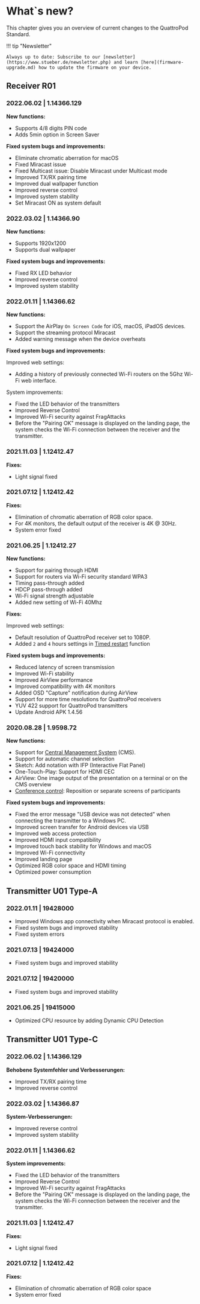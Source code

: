 # What`s new?

This chapter gives you an overview of current changes to the QuattroPod Standard.

!!! tip "Newsletter"

    Always up to date: Subscribe to our [newsletter](https://www.stueber.de/newsletter.php) and learn [here](firmware-upgrade.md) how to update the firmware on your device.

## Receiver R01

### 2022.06.02 | 1.14366.129

**New functions:**

* Supports 4/8 digits PIN code
* Adds 5min option in Screen Saver

**Fixed system bugs and improvements:**

* Eliminate chromatic aberration for macOS
* Fixed Miracast issue
* Fixed Multicast issue: Disable Miracast under Multicast mode
* Improved TX/RX pairing time
* Improved dual wallpaper function
* Improved reverse control
* Improved system stability
* Set Miracast ON as system default

### 2022.03.02 | 1.14366.90

**New functions:**

* Supports 1920x1200
* Supports dual wallpaper

**Fixed system bugs and improvements:**

* Fixed RX LED behavior
* Improved reverse control
* Improved system stability

### 2022.01.11 | 1.14366.62

**New functions:**

* Support the AirPlay `On Screen Code` for iOS, macOS, iPadOS devices.
* Support the streaming protocol Miracast
* Added warning message when the device overheats

**Fixed system bugs and improvements:**

Improved web settings:

* Adding a history of previously connected Wi-Fi routers on the 5Ghz Wi-Fi web interface.

System improvements:

* Fixed the LED behavior of the transmitters
* Improved Reverse Control
* Improved Wi-Fi security against FragAttacks
* Before the "Pairing OK" message is displayed on the landing page, the system checks the Wi-Fi connection between the receiver and the transmitter.

### 2021.11.03 | 1.12412.47

**Fixes:**

* Light signal fixed

### 2021.07.12 | 1.12412.42

**Fixes:**

* Elimination of chromatic aberration of RGB color space.
* For 4K monitors, the default output of the receiver is 4K @ 30Hz.
* System error fixed

### 2021.06.25 | 1.12412.27

**New functions:**

* Support for pairing through HDMI
* Support for routers via Wi-Fi security standard WPA3
* Timing pass-through added
* HDCP pass-through added
* Wi-Fi signal strength adjustable
* Added new setting of Wi-Fi 40Mhz

**Fixes:**

Improved web settings:

* Default resolution of QuattroPod receiver set to 1080P.
* Added `2` and `4` hours settings in [Timed restart](adv.settings.md#timedrestart) function

**Fixed system bugs and improvements:**

* Reduced latency of screen transmission
* Improved Wi-Fi stability
* Improved AirView performance
* Improved compatibility with 4K monitors
* Added OSD "Capture" notification during AirView
* Support for more time resolutions for QuattroPod receivers
* YUV 422 support for QuattroPod transmitters
* Update Android APK 1.4.56

### 2020.08.28 | 1.9598.72

**New functions:**

* Support for [Central Management System](cms.md) (CMS).
* Support for automatic channel selection
* Sketch: Add notation with IFP (Interactive Flat Panel)
* One-Touch-Play: Support for HDMI CEC
* AirView: One image output of the presentation on a terminal or on the CMS overview
* [Conference control](conference-control.md): Reposition or separate screens of participants

**Fixed system bugs and improvements:**

* Fixed the error message "USB device was not detected" when connecting the transmitter to a Windows PC.
* Improved screen transfer for Android devices via USB
* Improved web access protection
* Improved HDMI input compatibility
* Improved touch back stability for Windows and macOS
* Improved Wi-Fi connectivity
* Improved landing page
* Optimized RGB color space and HDMI timing
* Optimized power consumption

## Transmitter U01 Type-A

### 2022.01.11 | 19428000

* Improved Windows app connectivity when Miracast protocol is enabled.
* Fixed system bugs and improved stability
* Fixed system errors

### 2021.07.13 | 19424000

* Fixed system bugs and improved stability

### 2021.07.12 | 19420000

* Fixed system bugs and improved stability

### 2021.06.25 | 19415000

* Optimized CPU resource by adding Dynamic CPU Detection

## Transmitter U01 Type-C

### 2022.06.02 | 1.14366.129

**Behobene Systemfehler und Verbesserungen:**

* Improved TX/RX pairing time
* Improved reverse control

### 2022.03.02 | 1.14366.87

**System-Verbesserungen:**

* Improved reverse control
* Improved system stability

### 2022.01.11 | 1.14366.62

**System improvements:**

* Fixed the LED behavior of the transmitters
* Improved Reverse Control
* Improved Wi-Fi security against FragAttacks
* Before the "Pairing OK" message is displayed on the landing page, the system checks the Wi-Fi connection between the receiver and the transmitter.


### 2021.11.03 | 1.12412.47

**Fixes:**

* Light signal fixed

### 2021.07.12 | 1.12412.42

**Fixes:**

* Elimination of chromatic aberration of RGB color space
* System error fixed